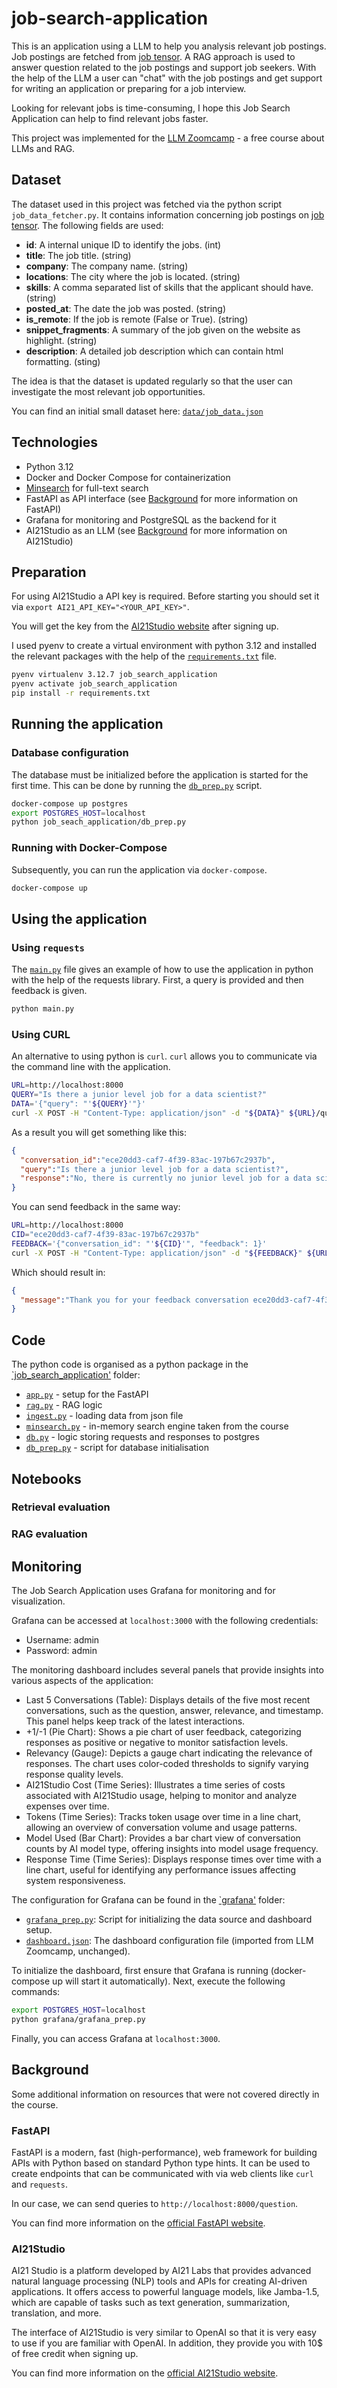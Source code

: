 # job-search-application

This is an application using a LLM to help you analysis relevant job postings. Job postings
are fetched from [job tensor](https://jobtensor.com). A RAG approach is used to answer 
question related to the job postings and support job seekers. With the help of the LLM a
user can "chat" with the job postings and get support for writing an application or preparing
for a job interview.

Looking for relevant jobs is time-consuming, I hope this Job Search Application can help
to find relevant jobs faster.


This project was implemented for the [LLM Zoomcamp](https://github.com/DataTalksClub/llm-zoomcamp) -
a free course about LLMs and RAG.

## Dataset

The dataset used in this project was fetched via the python script `job_data_fetcher.py`. It contains
information concerning job postings on [job tensor](https://jobtensor.com). The following fields are
used:

- **id**: A internal unique ID to identify the jobs. (int)
- **title**: The job title. (string)
- **company**: The company name. (string)
- **locations**: The city where the job is located. (string)
- **skills**: A comma separated list of skills that the applicant should have. (string)
- **posted_at**: The date the job was posted. (string)
- **is_remote**: If the job is remote (False or True). (string)
- **snippet_fragments**: A summary of the job given on the website as highlight. (string)
- **description**: A detailed job description which can contain html formatting. (sting)

The idea is that the dataset is updated regularly so that the user can investigate the most
relevant job opportunities.

You can find an initial small dataset here: [`data/job_data.json`](data/job_data.json)

## Technologies

- Python 3.12
- Docker and Docker Compose for containerization
- [Minsearch](https://github.com/alexeygrigorev/minsearch) for full-text search
- FastAPI as API interface (see [Background](#background) for more information on FastAPI)
- Grafana for monitoring and PostgreSQL as the backend for it
- AI21Studio as an LLM (see [Background](#background) for more information on AI21Studio)

## Preparation

For using AI21Studio a API key is required. Before starting you should set it via 
`export AI21_API_KEY="<YOUR_API_KEY>"`.

You will get the key from the [AI21Studio website](https://studio.ai21.com/) after signing up.

I used pyenv to create a virtual environment with python 3.12 and installed the relevant packages 
with the help of the [`requirements.txt`](requirements.txt) file. 

```bash
pyenv virtualenv 3.12.7 job_search_application
pyenv activate job_search_application
pip install -r requirements.txt
```

## Running the application

### Database configuration

The database must be initialized before the application is started for the first time. This can be done
by running the [`db_prep.py`](job_search_application/db_prep.py) script.

```bash
docker-compose up postgres
export POSTGRES_HOST=localhost
python job_seach_application/db_prep.py
```

### Running with Docker-Compose

Subsequently, you can run the application via `docker-compose`.

```bash
docker-compose up
```

## Using the application

### Using `requests`

The [`main.py`](main.py) file gives an example of how to use the application in python with
the help of the requests library. First, a query is provided and then feedback is given.

```bash
python main.py
```

### Using CURL

An alternative to using python is `curl`. `curl` allows you to communicate via the command line
with the application.

```bash
URL=http://localhost:8000
QUERY="Is there a junior level job for a data scientist?"
DATA='{"query": "'${QUERY}'"}'
curl -X POST -H "Content-Type: application/json" -d "${DATA}" ${URL}/query
```

As a result you will get something like this:

```json
{
  "conversation_id":"ece20dd3-caf7-4f39-83ac-197b67c2937b",
  "query":"Is there a junior level job for a data scientist?",
  "response":"No, there is currently no junior level job for a data scientist."
}
```

You can send feedback in the same way:

```bash
URL=http://localhost:8000
CID="ece20dd3-caf7-4f39-83ac-197b67c2937b"
FEEDBACK='{"conversation_id": "'${CID}'", "feedback": 1}'
curl -X POST -H "Content-Type: application/json" -d "${FEEDBACK}" ${URL}/feedback
```

Which should result in:

```json
{
  "message":"Thank you for your feedback conversation ece20dd3-caf7-4f39-83ac-197b67c2937b: 1"
}
```

## Code

The python code is organised as a python package in the [`job_search_application'](job_search_application) folder:

- [`app.py`](job_search_application/app.py) - setup for the FastAPI
- [`rag.py`](job_search_application/rag.py) - RAG logic
- [`ingest.py`](job_search_application/ingest.py) - loading data from json file
- [`minsearch.py`](job_search_application/minsearch.py) - in-memory search engine taken from the course
- [`db.py`](job_search_application/db.py) - logic storing requests and responses to postgres
- [`db_prep.py`](job_search_application/db_prep.py) - script for database initialisation

## Notebooks

### Retrieval evaluation

### RAG evaluation

## Monitoring

The Job Search Application uses Grafana for monitoring and for visualization.

Grafana can be accessed at `localhost:3000` with the following credentials:

- Username: admin
- Password: admin

The monitoring dashboard includes several panels that provide insights into various aspects of the application:

- Last 5 Conversations (Table): Displays details of the five most recent conversations, such as the question, answer, relevance, and timestamp. This panel helps keep track of the latest interactions.
- +1/-1 (Pie Chart): Shows a pie chart of user feedback, categorizing responses as positive or negative to monitor satisfaction levels.
- Relevancy (Gauge): Depicts a gauge chart indicating the relevance of responses. The chart uses color-coded thresholds to signify varying response quality levels.
- AI21Studio Cost (Time Series): Illustrates a time series of costs associated with AI21Studio usage, helping to monitor and analyze expenses over time.
- Tokens (Time Series): Tracks token usage over time in a line chart, allowing an overview of conversation volume and usage patterns.
- Model Used (Bar Chart): Provides a bar chart view of conversation counts by AI model type, offering insights into model usage frequency.
- Response Time (Time Series): Displays response times over time with a line chart, useful for identifying any performance issues affecting system responsiveness.

The configuration for Grafana can be found in the [`grafana'](grafana) folder:

- [`grafana_prep.py`](grafana/grafana_prep.py): Script for initializing the data source and dashboard setup.
- [`dashboard.json`](grafana/dashboard.json): The dashboard configuration file (imported from LLM Zoomcamp, unchanged).

To initialize the dashboard, first ensure that Grafana is running (docker-compose up will start it automatically).
Next, execute the following commands:

```bash
export POSTGRES_HOST=localhost
python grafana/grafana_prep.py
```

Finally, you can access Grafana at `localhost:3000`.

## Background

Some additional information on resources that were not covered directly in the course.

### FastAPI

FastAPI is a modern, fast (high-performance), web framework for building 
APIs with Python based on standard Python type hints. It can be used to
create endpoints that can be communicated with via web clients like `curl`
and `requests`.

In our case, we can send queries to `http://localhost:8000/question`.

You can find more information on the [official FastAPI website](https://fastapi.tiangolo.com/).

### AI21Studio

AI21 Studio is a platform developed by AI21 Labs that provides advanced natural 
language processing (NLP) tools and APIs for creating AI-driven applications. It 
offers access to powerful language models, like Jamba-1.5, which are capable of 
tasks such as text generation, summarization, translation, and more. 

The interface of AI21Studio is very similar to OpenAI so that it is very easy to use
if you are familiar with OpenAI. In addition, they provide you with 10$ of free credit
when signing up.

You can find more information on the [official AI21Studio website](https://studio.ai21.com/).
